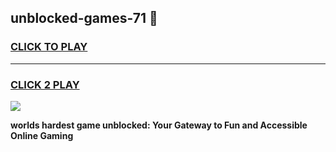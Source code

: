
## unblocked-games-71 👋
<h3>
<a href="https://premium.freeplayer.one?title=unblocked-games-71&ref=14F">CLICK TO PLAY</a></h3>
<hr>

<h3>
<a href="https://premium.freeplayer.one?title=unblocked-games-71&ref=14F">CLICK 2 PLAY</a>
  
</h3>

<a href="https://premium.freeplayer.one?title=unblocked-games-71&ref=12F/"><img src="https://clearcache.store/games.png"></a>


**worlds hardest game unblocked: Your Gateway to Fun and Accessible Online Gaming**
